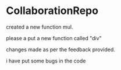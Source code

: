 # CollaborationRepo
 created a new function mul.

 please a put a new function called "div"

 changes made as per the feedback provided.

 i have put some bugs in the code
